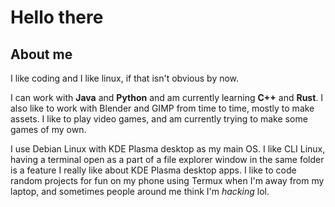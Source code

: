 # Hello there

## About me

I like coding and I like linux, if that isn't obvious by now.

I can work with **Java** and **Python** and am currently learning **C++** and **Rust**. I also like to work with Blender and GIMP from time to time, mostly to make assets.
I like to play video games, and am currently trying to make some games of my own.

I use Debian Linux with KDE Plasma desktop as my main OS. I like CLI Linux, having a terminal open as a part of a file explorer window in the same folder is a feature I really like about KDE Plasma desktop apps.
I like to code random projects for fun on my phone using Termux when I'm away from my laptop, and sometimes people around me think I'm _hacking_ lol.
